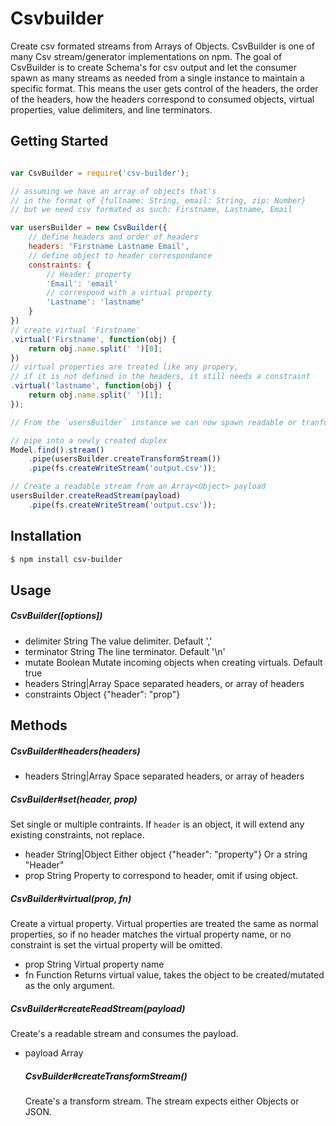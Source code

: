 # Csvbuilder
Create csv formated streams from Arrays of Objects. CsvBuilder is one of many Csv stream/generator implementations
on npm. The goal of CsvBuilder is to create Schema's for csv output and let the consumer spawn as many streams
as needed from a single instance to maintain a specific format. This means the user gets control of the headers, the
order of the headers, how the headers correspond to consumed objects, virtual properties, value delimiters, and line 
terminators.

## Getting Started
```js

var CsvBuilder = require('csv-builder');

// assuming we have an array of objects that's
// in the format of {fullname: String, email: String, zip: Number}
// but we need csv formated as such: Firstname, Lastname, Email

var usersBuilder = new CsvBuilder({
	// define headers and order of headers
	headers: 'Firstname Lastname Email',
	// define object to header correspondance
	constraints: {
		// Header: property
		'Email': 'email'
		// correspond with a virtual property
		'Lastname': 'lastname'
	}
})
// create virtual 'Firstname'
.virtual('Firstname', function(obj) {
	return obj.name.split(' ')[0];
})
// virtual properties are treated like any propery,
// if it is not defined in the headers, it still needs a constraint
.virtual('lastname', function(obj) {
	return obj.name.split(' ')[1];
});

// From the `usersBuilder` instance we can now spawn readable or tranform streams.

// pipe into a newly created duplex
Model.find().stream()
	.pipe(usersBuilder.createTransformStream())
	.pipe(fs.createWriteStream('output.csv'));

// Create a readable stream from an Array<Object> payload
usersBuilder.createReadStream(payload)
	.pipe(fs.createWriteStream('output.csv'));
```

## Installation
```bash
$ npm install csv-builder
```

## Usage
##### CsvBuilder([options])
* delimiter String The value delimiter. Default ','
* terminator String The line terminator. Default '\n'
* mutate Boolean Mutate incoming objects when creating virtuals. Default true
* headers String|Array Space separated headers, or array of headers
* constraints Object {"header": "prop"}

## Methods
##### CsvBuilder#headers(headers)
* headers String|Array Space separated headers, or array of headers

##### CsvBuilder#set(header, prop)
Set single or multiple contraints. If `header` is an object, it will extend any existing constraints, not replace.
* header String|Object Either object {"header": "property"} Or a string "Header"
* prop String Property to correspond to header, omit if using object.

##### CsvBuilder#virtual(prop, fn)
Create a virtual property. Virtual properties are treated the same as normal
properties, so if no header matches the virtual property name, or no constraint is
set the virtual property will be omitted.
* prop String Virtual property name
* fn Function Returns virtual value, takes the object to be created/mutated as the only argument.

##### CsvBuilder#createReadStream(payload)
Create's a readable stream and consumes the payload.
* payload Array<Object> 

##### CsvBuilder#createTransformStream()
Create's a transform stream. The stream expects either Objects or JSON.
